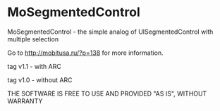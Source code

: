 MoSegmentedControl
==================

MoSegmentedControl - the simple analog of UISegmentedControl with multiple selection

Go to http://mobitusa.ru/?p=138 for more information.

tag v1.1 - with ARC

tag v1.0 - without ARC


THE SOFTWARE IS FREE TO USE AND PROVIDED "AS IS", WITHOUT WARRANTY
